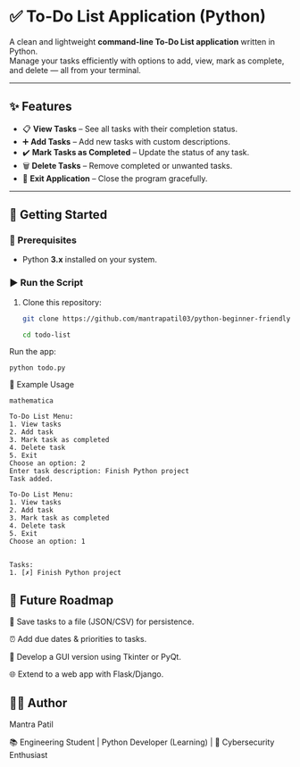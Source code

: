 # ✅ To-Do List Application (Python)




A clean and lightweight **command-line To-Do List application** written in Python.  
Manage your tasks efficiently with options to add, view, mark as complete, and delete — all from your terminal.  

---

## ✨ Features
- 📋 **View Tasks** – See all tasks with their completion status.  
- ➕ **Add Tasks** – Add new tasks with custom descriptions.  
- ✔️ **Mark Tasks as Completed** – Update the status of any task.  
- 🗑️ **Delete Tasks** – Remove completed or unwanted tasks.  
- 🚪 **Exit Application** – Close the program gracefully.  

---

## 🚀 Getting Started

### 🔧 Prerequisites
- Python **3.x** installed on your system.

### ▶️ Run the Script
1. Clone this repository:
   ```bash
   git clone https://github.com/mantrapatil03/python-beginner-friendly-projects/todo-list.git
   
   cd todo-list
   
Run the app:
```
python todo.py
```

📌 Example Usage

```
mathematica

To-Do List Menu:
1. View tasks
2. Add task
3. Mark task as completed
4. Delete task
5. Exit
Choose an option: 2
Enter task description: Finish Python project
Task added.

To-Do List Menu:
1. View tasks
2. Add task
3. Mark task as completed
4. Delete task
5. Exit
Choose an option: 1


Tasks:
1. [✗] Finish Python project
```

## 🔮 Future Roadmap

💾 Save tasks to a file (JSON/CSV) for persistence.

⏰ Add due dates & priorities to tasks.

🎨 Develop a GUI version using Tkinter or PyQt.

🌐 Extend to a web app with Flask/Django.

## 👨‍💻 Author

Mantra Patil

📚 Engineering Student | Python Developer (Learning) | 🔐 Cybersecurity Enthusiast
